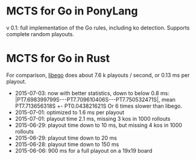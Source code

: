 # MCTS for Go in PonyLang

v 0.1: full implementation of the Go rules, including ko detection. Supports complete random playouts.

# MCTS for Go in Rust

For comparison, [libego](https://github.com/lukaszlew/libego) does about 7.6 k playouts / second, or 0.13 ms per playout.

- 2015-07-03: now with better statistics, down to below 0.8 ms:
  |PT7.698399799S---PT7.709610406S---PT7.750532471S|, mean PT7.713656318S +- PT0.043821621S
  Or 6 times slower than libego.
- 2015-07-01: optimized to 1.6 ms per playout
- 2015-07-01: playout time 2.1 ms, missing 3 kos in 1000 rollouts 
- 2015-06-29: playout time down to 10 ms, but missing 4 kos in 1000 rollouts
- 2015-06-29: playout time down to 20 ms
- 2015-06-28: playout time down to 150 ms
- 2015-06-06: 900 ms for a full playout on a 19x19 board
